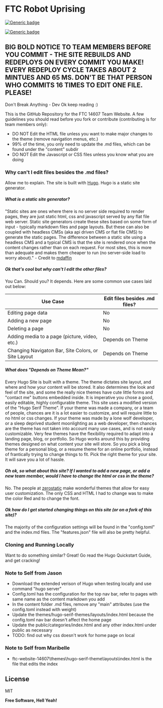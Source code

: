 # FTC Robot Uprising

[![Generic badge](https://img.shields.io/badge/Made%20With-Hugo-red?style=for-the-badge&logo=hugo)](https://shields.io/)

[![Generic badge](https://img.shields.io/badge/Hosted%20With-AWS-orange?style=for-the-badge&logo=AWS)](https://shields.io/)


## BIG BOLD NOTICE TO TEAM MEMBERS BEFORE YOU COMMIT - THE SITE REBUILDS AND REDEPLOYS ON EVERY COMMIT YOU MAKE! EVERY REDEPLOY CYCLE TAKES ABOUT 2 MINTUES AND 65 MS. DON'T BE THAT PERSON WHO COMMITS 16 TIMES TO EDIT ONE FILE. PLEASE!

Don't Break Anything  - Dev
Ok keep reading :)

This is the GitHub Repository for the FTC 14607 Team Website. A few guidelines you should read before you fork or contribute (contributing is for team members only):
  - DO NOT Edit the HTML file unless you want to make major changes to the theme (remove navigation menus, etc.)
  - 99% of the time, you only need to update the .md files, which can be found under the "content" subdir
  - DO NOT Edit the Javascript or CSS files unless you know what you are doing

### Why can't I edit files besides the .md files?


Allow me to explain. The site is built with [Hugo](https://gohugo.io/). Hugo is a static site generator. 
##### What is a static site generator?

"Static sites are ones where there is no server side required to render pages, they are just static html, css and javascript served by any flat file web server.
Static site generators create these sites based on some form of input - typically markdown files and page layouts. But these can also be coupled with headless CMSs (aka api driven CMS or flat file CMS) to generate the static pages. The difference between a static site using a headless CMS and a typical CMS is that the site is rendered once when the content changes rather than on each request. For most sites, this is more than adequate and makes them cheaper to run (no server-side load to worry about)." - Credit to [mdaffin](https://www.reddit.com/user/mdaffin/)

##### Ok that's cool but why can't I edit the other files?
 You Can. Should you? It depends. Here are some common use cases laid out below:
 
| Use Case | Edit files besides .md files? |
| ------ | ------ |
| Editing page data | No |
| Adding a new page | No |
| Deleting a page | No |
| Adding media to a page (picture, video, etc.) | Depends on Theme |
| Changing Navigaton Bar, Site Colors, or Site Layout | Depends on Theme |

##### What does "Depends on Theme Mean?"

Every Hugo Site is built with a theme. The theme dictates site layout, and where and how your content will be stored. It also determines the look and feel of the site, and some the really nice themes have cute little forms and "contact me" buttons embedded inside. It is imperative you chose a good, easily editable, highly configurable theme. This site uses a modified version of the "Hugo Serif Theme". If your theme was made a company, or a team of people, chances are it is a lot easier to customize, and will require little to no html or css changes. If your theme was made by a lone wolf developer, or a sleep deprived student moonlighting as a web developer, then chances are the theme has not taken into account many use cases, and is not easily customizable. Very few themes have the flexibility required to adapt into a landing page, blog, or portfolio. So Hugo works around this by providing themes designed on what content your site will store. So you pick a blog theme for a personal blog, or a resume theme for an online portfolio, instead of frantically trying to change things to fit. Pick the right theme for your site. It will save you a lot of hassle. 
##### Oh ok, so what about this site? If I wanted to add a new page, or add a new team member, would I have to change the html or css in the theme?

No. The people at [zerostatic](www.zerostatic.io) make wonderful themes that allow for easy user customization. The only CSS and HTML I had to change was to make the color Red and to change the font. 

##### Ok how do I get started changing things on this site (or on a fork of this site)?

The majority of the configuration settings will be found in the "config.toml" and the index.md files. The "features.json" file will also be pretty helpful.

### Cloning and Running Locally

Want to do something similar? Great! Go read the Hugo Quickstart Guide, and get cracking!

### Note to Self from Jason

- Download the extended verison of Hugo when testing locally and use command "hugo server"
- Config.toml has the configuration for the top nav bar, refer to pages with same name as the content markdown you add
- In the content folder .md files, remove any "main" attributes (use the config.toml instead with weight)
- Update the themes/hugo-serif-themes/layouts/index.html because the config.toml nav bar doesn't affect the home page
- Update the public/categories/index.html and any other index.html under public as necessary
- TODO: find out why css doesn't work for home page on local

### Note to Self from Maribelle
- ftc-website-14607\themes\hugo-serif-theme\layouts\index.html is the file that edits the index

License
----

MIT


**Free Software, Hell Yeah!**
